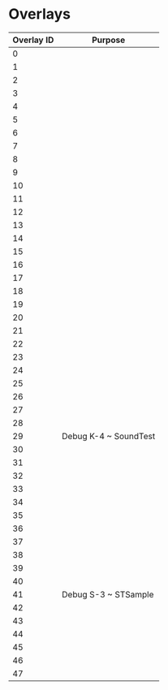 # Overlays

| Overlay ID | Purpose                 |
|------------|-------------------------|
| 0          |                         |
| 1          |                         |
| 2          |                         |
| 3          |                         |
| 4          |                         |
| 5          |                         |
| 6          |                         |
| 7          |                         |
| 8          |                         |
| 9          |                         |
| 10         |                         |
| 11         |                         |
| 12         |                         |
| 13         |                         |
| 14         |                         |
| 15         |                         |
| 16         |                         |
| 17         |                         |
| 18         |                         |
| 19         |                         |
| 20         |                         |
| 21         |                         |
| 22         |                         |
| 23         |                         |
| 24         |                         |
| 25         |                         |
| 26         |                         |
| 27         |                         |
| 28         |                         |
| 29         | Debug K-4 ~ SoundTest   |
| 30         |                         |
| 31         |                         |
| 32         |                         |
| 33         |                         |
| 34         |                         |
| 35         |                         |
| 36         |                         |
| 37         |                         |
| 38         |                         |
| 39         |                         |
| 40         |                         |
| 41         | Debug S-3 ~ STSample    |
| 42         |                         |
| 43         |                         |
| 44         |                         |
| 45         |                         |
| 46         |                         |
| 47         |                         |
